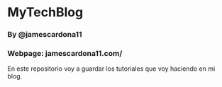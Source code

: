 # MyTechBlog
### By @jamescardona11


### Webpage: jamescardona11.com/


En este repositorio voy a guardar los tutoriales que voy haciendo en mi blog.


